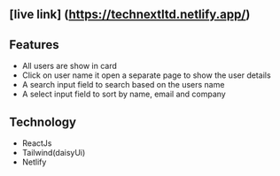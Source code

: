 ## [live link] (https://technextltd.netlify.app/)

## Features

- All users are show in card
- Click on user name it open a separate page to show the user details
- A search input field to search based on the users name
- A select input field to sort by name, email and company

## Technology

- ReactJs
- Tailwind(daisyUi)
- Netlify
